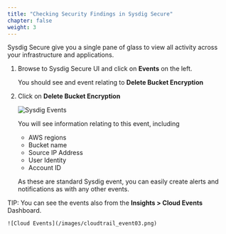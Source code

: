 ```yaml
---
title: "Checking Security Findings in Sysdig Secure"
chapter: false
weight: 3
---
```


Sysdig Secure give you a single pane of glass to view all activity across your infrastructure and applications.

1. Browse to Sysdig Secure UI and click on **Events** on the left.

    You should see and event relating to **Delete Bucket Encryption**

2. Click on **Delete Bucket Encryption**

    ![Sysdig Events](/images/cloudtrail_event03b.png)

    You will see information relating to this event, including

     - AWS regions
     - Bucket name
     - Source IP Address
     - User Identity
     - Account ID

    As these are standard Sysdig event, you can easily create alerts and notifications as with any other events.

TIP: You can see the events also from the **Insights > Cloud Events** Dashboard. 

    ![Cloud Events](/images/cloudtrail_event03.png)
